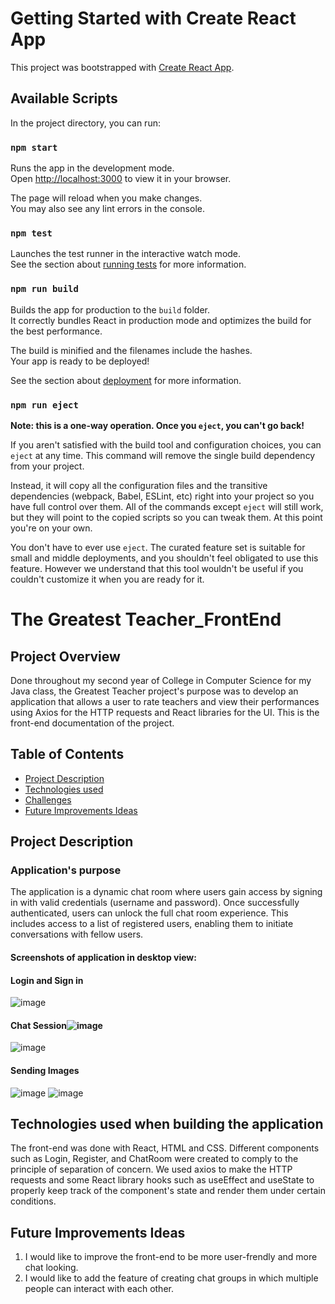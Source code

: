 # Getting Started with Create React App

This project was bootstrapped with [Create React App](https://github.com/facebook/create-react-app).

## Available Scripts

In the project directory, you can run:

### `npm start`

Runs the app in the development mode.\
Open [http://localhost:3000](http://localhost:3000) to view it in your browser.

The page will reload when you make changes.\
You may also see any lint errors in the console.

### `npm test`

Launches the test runner in the interactive watch mode.\
See the section about [running tests](https://facebook.github.io/create-react-app/docs/running-tests) for more information.

### `npm run build`

Builds the app for production to the `build` folder.\
It correctly bundles React in production mode and optimizes the build for the best performance.

The build is minified and the filenames include the hashes.\
Your app is ready to be deployed!

See the section about [deployment](https://facebook.github.io/create-react-app/docs/deployment) for more information.

### `npm run eject`

**Note: this is a one-way operation. Once you `eject`, you can't go back!**

If you aren't satisfied with the build tool and configuration choices, you can `eject` at any time. This command will remove the single build dependency from your project.

Instead, it will copy all the configuration files and the transitive dependencies (webpack, Babel, ESLint, etc) right into your project so you have full control over them. All of the commands except `eject` will still work, but they will point to the copied scripts so you can tweak them. At this point you're on your own.

You don't have to ever use `eject`. The curated feature set is suitable for small and middle deployments, and you shouldn't feel obligated to use this feature. However we understand that this tool wouldn't be useful if you couldn't customize it when you are ready for it.

# The Greatest Teacher_FrontEnd

## Project Overview
Done throughout my second year of College in Computer Science for my Java class, the Greatest Teacher project's purpose was to develop an application that allows a user to rate teachers and view their performances using Axios for the HTTP requests and React libraries for the UI. This is the front-end documentation of the project.

## Table of Contents
- [Project Description](#project-description)
- [Technologies used](#technologies)
- [Challenges](#challenges)
- [Future Improvements Ideas](#improvements)

<a name="project-description"></a>
## Project Description 

### Application's purpose
The application is a dynamic chat room where users gain access by signing in with valid credentials (username and password). Once successfully authenticated, users can unlock the full chat room experience. This includes access to a list of registered users, enabling them to initiate conversations with fellow users.

#### Screenshots of application in desktop view:

#### Login and Sign in
![image](https://github.com/DylanBrass/project_php_frontend/assets/46633364/0ba80f0a-c4d8-459e-b0a8-f0e759b64b49)
#### Chat Session![image](https://github.com/DylanBrass/project_php_frontend/assets/46633364/3d50c0cc-8128-4d64-b0c0-d618ce8c2ff5)
![image](https://github.com/DylanBrass/project_php_frontend/assets/46633364/cde627a8-987b-4dbe-b45d-7f5a046a237b)
#### Sending Images
![image](https://github.com/DylanBrass/project_php_frontend/assets/46633364/60cc2350-101b-4d7b-8bbe-900321dd0452)
![image](https://github.com/DylanBrass/project_php_frontend/assets/46633364/ca007988-eaac-47d3-bb4f-0fe3de00bfef)

<a name="technologies"></a>
## Technologies used when building the application
The front-end was done with React, HTML and CSS. Different components such as Login, Register, and ChatRoom were created to comply to the principle of separation of concern. We used axios to make the HTTP requests and some React library hooks such as useEffect and useState to properly keep track of the component's state and render them under certain conditions.

<a name="improvements"></a>
## Future Improvements Ideas
1. I would like to improve the front-end to be more user-frendly and more chat looking.
2. I would like to add the feature of creating chat groups in which multiple people can interact with each other.
